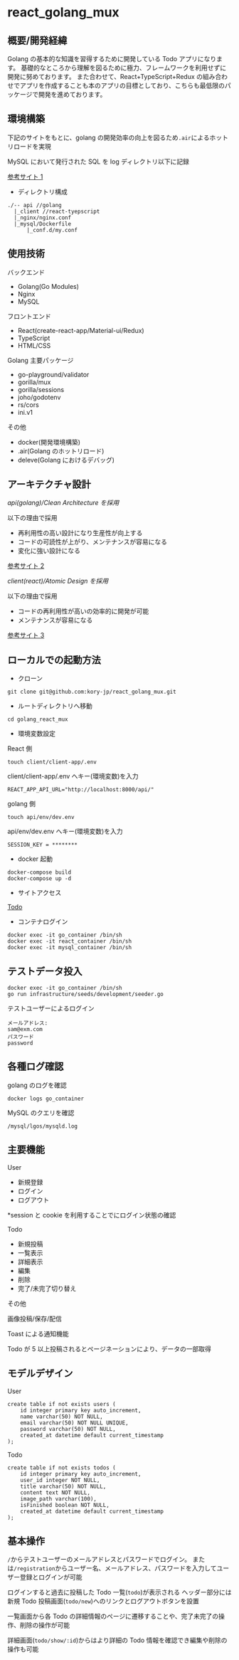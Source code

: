# react_golang_mux

## 概要/開発経緯

Golang の基本的な知識を習得するために開発している Todo アプリになります。
基礎的なところから理解を図るために極力、フレームワークを利用せずに開発に努めております。
また合わせて、React+TypeScript+Redux の組み合わせでアプリを作成することも本のアプリの目標としており、こちらも最低限のパッケージで開発を進めております。

## 環境構築

下記のサイトをもとに、golang の開発効率の向上を図るため`.air`によるホットリロードを実現

MySQL において発行された SQL を log ディレクトリ以下に記録

[参考サイト 1](https://qiita.com/takuya911/items/2447c97525d4c48b72a2)

- ディレクトリ構成

```
./-- api //golang
  |_client //react-tyepscript
  |_nginx/nginx.conf
  |_mysql/Dockerfile
      |_conf.d/my.conf
```

## 使用技術

バックエンド

- Golang(Go Modules)
- Nginx
- MySQL

フロントエンド

- React(create-react-app/Material-ui/Redux)
- TypeScript
- HTML/CSS

Golang 主要パッケージ

- go-playground/validator
- gorilla/mux
- gorilla/sessions
- joho/godotenv
- rs/cors
- ini.v1

その他

- docker(開発環境構築)
- .air(Golang のホットリロード)
- deleve(Golang におけるデバッグ)

## アーキテクチャ設計

_api(golang)/Clean Architecture を採用_

以下の理由で採用

- 再利用性の高い設計になり生産性が向上する
- コードの可読性が上がり、メンテナンスが容易になる
- 変化に強い設計になる

[参考サイト 2](https://qiita.com/hirotakan/items/698c1f5773a3cca6193e)

_client(react)/Atomic Design を採用_

以下の理由で採用

- コードの再利用性が高いの効率的に開発が可能
- メンテナンスが容易になる

[参考サイト 3](https://www.happylifecreators.com/blog/20220113/)

## ローカルでの起動方法

- クローン

```
git clone git@github.com:kory-jp/react_golang_mux.git
```

- ルートディレクトリへ移動

```
cd golang_react_mux
```

- 環境変数設定

React 側

```
touch client/client-app/.env
```

client/client-app/.env へキー(環境変数)を入力

```
REACT_APP_API_URL="http://localhost:8000/api/"
```

golang 側

```
touch api/env/dev.env
```

api/env/dev.env へキー(環境変数)を入力

```
SESSION_KEY = ********
```

- docker 起動

```
docker-compose build
docker-compose up -d
```

- サイトアクセス

[Todo](http://localhost:8080/)

- コンテナログイン

```
docker exec -it go_container /bin/sh
docker exec -it react_container /bin/sh
docker exec -it mysql_container /bin/sh
```

## テストデータ投入

```
docker exec -it go_container /bin/sh
go run infrastructure/seeds/development/seeder.go
```

テストユーザーによるログイン

```
メールアドレス:
sam@exm.com
パスワード
password
```

## 各種ログ確認

golang のログを確認

```
docker logs go_container
```

MySQL のクエリを確認

`/mysql/lgos/mysqld.log`

## 主要機能

User

- 新規登録
- ログイン
- ログアウト

\*session と cookie を利用することでにログイン状態の確認

Todo

- 新規投稿
- 一覧表示
- 詳細表示
- 編集
- 削除
- 完了/未完了切り替え

その他

画像投稿/保存/配信

Toast による通知機能

Todo が 5 以上投稿されるとページネーションにより、データの一部取得

## モデルデザイン

User

```
create table if not exists users (
	id integer primary key auto_increment,
	name varchar(50) NOT NULL,
	email varchar(50) NOT NULL UNIQUE,
	password varchar(50) NOT NULL,
	created_at datetime default current_timestamp
);
```

Todo

```
create table if not exists todos (
	id integer primary key auto_increment,
	user_id integer NOT NULL,
	title varchar(50) NOT NULL,
	content text NOT NULL,
	image_path varchar(100),
	isFinished boolean NOT NULL,
	created_at datetime default current_timestamp
);
```

## 基本操作

`/`からテストユーザーのメールアドレスとパスワードでログイン。
または`/registration`からユーザー名、メールアドレス、パスワードを入力してユーザー登録とログインが可能

ログインすると過去に投稿した Todo 一覧(`todo`)が表示される
ヘッダー部分には新規 Todo 投稿画面(`todo/new`)へのリンクとログアウトボタンを設置

一覧画面から各 Todo の詳細情報のページに遷移することや、完了未完了の操作、削除の操作が可能

詳細画面(`todo/show/:id`)からはより詳細の Todo 情報を確認でき編集や削除の操作も可能
